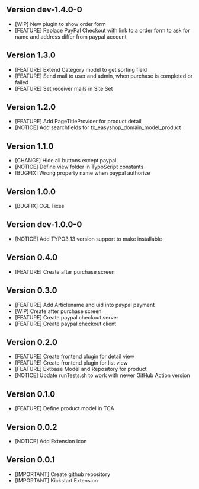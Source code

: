 ## Version dev-1.4.0-0
- [WIP] New plugin to show order form
- [FEATURE] Replace PayPal Checkout with link to a order form to ask for name and address differ from paypal account

## Version 1.3.0
- [FEATURE] Extend Category model to get sorting field
- [FEATURE] Send mail to user and admin, when purchase is completed or failed
- [FEATURE] Set receiver mails in Site Set

## Version 1.2.0
- [FEATURE] Add PageTitleProvider for product detail
- [NOTICE] Add searchfields for tx_easyshop_domain_model_product

## Version 1.1.0
- [CHANGE] Hide all buttons except paypal
- [NOTICE] Define view folder in TypoScript constants
- [BUGFIX] Wrong property name when paypal authorize

## Version 1.0.0
- [BUGFIX] CGL Fixes

## Version dev-1.0.0-0
- [NOTICE] Add TYPO3 13 version support to make installable

## Version 0.4.0
- [FEATURE] Create after purchase screen

## Version 0.3.0
- [FEATURE] Add Articlename and uid into paypal payment
- [WIP] Create after purchase screen
- [FEATURE] Create paypal checkout server
- [FEATURE] Create paypal checkout client

## Version 0.2.0
- [FEATURE] Create frontend plugin for detail view
- [FEATURE] Create frontend plugin for list view
- [FEATURE] Extbase Model and Repository for product
- [NOTICE] Update runTests.sh to work with newer GitHub Action version

## Version 0.1.0
- [FEATURE] Define product model in TCA

## Version 0.0.2
- [NOTICE] Add Extension icon

## Version 0.0.1
- [IMPORTANT] Create github repository
- [IMPORTANT] Kickstart Extension
